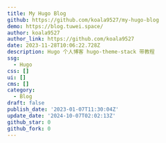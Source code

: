 ```yaml
---
title: My Hugo Blog
github: https://github.com/koala9527/my-hugo-blog
demo: https://blog.tuwei.space/
author: koala9527
author_link: https://github.com/koala9527
date: 2023-11-28T10:06:22.728Z
description: Hugo 个人博客 hugo-theme-stack 带教程
ssg:
  - Hugo
css: []
ui: []
cms: []
category:
  - Blog
draft: false
publish_date: '2023-01-07T11:30:04Z'
update_date: '2024-10-07T02:02:13Z'
github_star: 0
github_fork: 0
---
```

